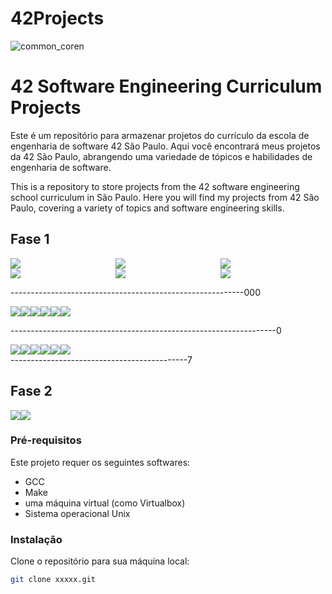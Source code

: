 # 42Projects
![common_coren](https://user-images.githubusercontent.com/18141491/211854913-bf188958-765a-4e3f-a371-8b50d4f60357.png)

# 42 Software Engineering Curriculum Projects

Este é um repositório para armazenar projetos do currículo da escola de engenharia de software 42 São Paulo. Aqui você encontrará meus projetos da 42 São Paulo, abrangendo uma variedade de tópicos e habilidades de engenharia de software.
<div>
This is a repository to store projects from the 42 software engineering school curriculum in São Paulo. Here you will find my projects from 42 São Paulo, covering a variety of topics and software engineering skills.

## Fase 1
<div style="display: grid; grid-template-columns: 1fr 1fr 1fr; grid-template-rows: 1fr 1fr;">
    <a href="https://github.com/CamillaLourenco/42Projects/tree/main/libft">
      <img src="https://user-images.githubusercontent.com/18141491/212504018-93f5dd87-dc45-4791-82aa-92807003bea3.png" class="img-small">
    </a>
    <a href="https://github.com/CamillaLourenco/42Projects/tree/main/gnl">
      <img src="https://user-images.githubusercontent.com/18141491/212504039-c9b3a020-2fb2-4b69-ade1-06824e849583.png" class="img-small">
    </a>
    <a href="https://github.com/CamillaLourenco/42Projects/tree/main/printf">
      <img src="https://user-images.githubusercontent.com/18141491/212504189-56fcbae1-1c65-4f30-abf7-da0f0e9cd081.png" class="img-small">
    </a>
    <a href="https://github.com/CamillaLourenco/42Projects/tree/main/borntobe">
      <img src="https://user-images.githubusercontent.com/18141491/212504264-b05aba78-5907-4082-afd6-38e5359895f6.png" class="img-small">
    </a>
    <a href="https://github.com/CamillaLourenco/42Projects/tree/main/fractol">
      <img src="https://user-images.githubusercontent.com/18141491/212504341-1ab0247c-b097-4e6d-8dfd-f11c40447b62.png" class="img-small">
    </a>
    <a href="https://github.com/CamillaLourenco/42Projects/tree/main/Pipex">
      <img src="https://user-images.githubusercontent.com/18141491/212504370-03c9f065-dc90-4b55-9605-d8f73f4b3720.png" class="img-small">
    </a>
</div>

----------------------------------------------------------000
<div style="display: flex;">
  <a href="https://github.com/CamillaLourenco/42Projects/tree/main/libft">
    <img src="https://user-images.githubusercontent.com/18141491/212504018-93f5dd87-dc45-4791-82aa-92807003bea3.png" class="img-small" style="float: left;">
  </a>
  <a href="https://github.com/CamillaLourenco/42Projects/tree/main/gnl">
    <img src="https://user-images.githubusercontent.com/18141491/212504039-c9b3a020-2fb2-4b69-ade1-06824e849583.png" class="img-small" style="float: left;">
  </a>
  <a href="https://github.com/CamillaLourenco/42Projects/tree/main/printf">
    <img src="https://user-images.githubusercontent.com/18141491/212504189-56fcbae1-1c65-4f30-abf7-da0f0e9cd081.png" class="img-small" style="float: left;">
  </a>
  <a href="https://github.com/CamillaLourenco/42Projects/tree/main/borntobe">
    <img src="https://user-images.githubusercontent.com/18141491/212504264-b05aba78-5907-4082-afd6-38e5359895f6.png" class="img-small" style="float: left;">
  </a>
  <a href="https://github.com/CamillaLourenco/42Projects/tree/main/fractol">
    <img src="https://user-images.githubusercontent.com/18141491/212504341-1ab0247c-b097-4e6d-8dfd-f11c40447b62.png" class="img-small" style="float: left;">
  </a>
  <a href="https://github.com/CamillaLourenco/42Projects/tree/main/Pipex">
    <img src="https://user-images.githubusercontent.com/18141491/212504370-03c9f065-dc90-4b55-9605-d8f73f4b3720.png" class="img-small" style="float: left;">
  </a>
</div>

------------------------------------------------------------------0
<div style="display: flex;">
  <a href="https://github.com/CamillaLourenco/42Projects/tree/main/libft">
    <img src=" ![libftm](https://user-images.githubusercontent.com/18141491/212504018-93f5dd87-dc45-4791-82aa-92807003bea3.png)" class="img-small" style="float: left;">
  </a>
  <a href="https://github.com/CamillaLourenco/42Projects/tree/main/gnl">
    <img src="![get_next_linee](https://user-images.githubusercontent.com/18141491/212504039-c9b3a020-2fb2-4b69-ade1-06824e849583.png)" class="img-small" style="float: left;">
  </a>
  <a href="https://github.com/CamillaLourenco/42Projects/tree/main/printf">
    <img src=" ![ft_printfe](https://user-images.githubusercontent.com/18141491/212504189-56fcbae1-1c65-4f30-abf7-da0f0e9cd081.png)
" class="img-small" style="float: left;">
  </a>
  <a href="https://github.com/CamillaLourenco/42Projects/tree/main/borntobe">
    <img src=" ![born2beroote](https://user-images.githubusercontent.com/18141491/212504264-b05aba78-5907-4082-afd6-38e5359895f6.png)
" class="img-small" style="float: left;">
  </a>
  <a href="https://github.com/CamillaLourenco/42Projects/tree/main/fractol">
    <img src=" ![fract-ole](https://user-images.githubusercontent.com/18141491/212504341-1ab0247c-b097-4e6d-8dfd-f11c40447b62.png)
" class="img-small" style="float: left;">
  </a>
  <a href="https://github.com/CamillaLourenco/42Projects/tree/main/Pipex">
    <img src=" ![pipexe](https://user-images.githubusercontent.com/18141491/212504370-03c9f065-dc90-4b55-9605-d8f73f4b3720.png)
" class="img-small" style="float: left;">
  </a>
</div>
--------------------------------------------7

## Fase 2


<div style="display: flex;">
  <a href="https://github.com/CamillaLourenco/42Projects/tree/main/Pipex">
    <img src="https://user-images.githubusercontent.com/18141491/212503826-073de1ec-3e69-497c-b588-72eb369e6078.png" class="img-small" style="float: left;">
  </a>
  <a href="https://github.com/CamillaLourenco/42Projects/tree/main/Push_swap">
    <img src="https://user-images.githubusercontent.com/18141491/212503734-082b9f3f-f381-45be-a771-6e34682383b3.png" class="img-small" style="float: left;-">
  </a>
</div>

### Pré-requisitos

Este projeto requer os seguintes softwares:
- GCC
- Make
- uma máquina virtual (como Virtualbox)
- Sistema operacional Unix

### Instalação

Clone o repositório para sua máquina local:
```sh
git clone xxxxx.git

```





 
